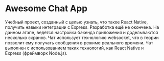 # Awesome Chat App
Учебный проект, созданный с целью узнать, что такое React Native, получить навыки интеграции с Express. Разработка ещё не окончена.
На данном этапе, ведётся настройка бэкенда приложения и доделываются несколько экранов. 
Чат использует технологию websocket, что в теории позволит ему получать сообщения в режиме реального времени.
Чат выполнен с использованием таких технологий, как React Native и Express (фреймворк Node.js).
